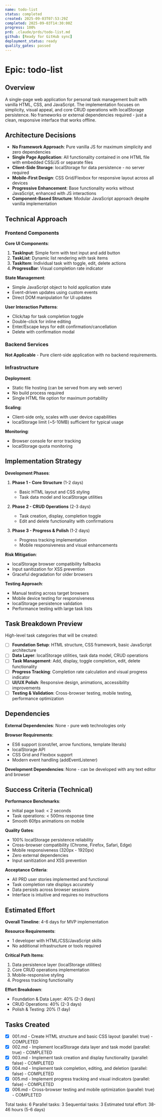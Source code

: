 ```yaml
---
name: todo-list
status: completed
created: 2025-09-03T07:53:29Z
completed: 2025-09-03T14:30:00Z
progress: 100%
prd: .claude/prds/todo-list.md
github: [Ready for GitHub sync]
deployment_status: ready
quality_gates: passed
---
```


# Epic: todo-list

## Overview

A single-page web application for personal task management built with vanilla HTML, CSS, and JavaScript. The implementation focuses on simplicity, visual appeal, and core CRUD operations with localStorage persistence. No frameworks or external dependencies required - just a clean, responsive interface that works offline.

## Architecture Decisions

- **No Framework Approach**: Pure vanilla JS for maximum simplicity and zero dependencies
- **Single Page Application**: All functionality contained in one HTML file with embedded CSS/JS or separate files
- **Client-Side Storage**: localStorage for data persistence - no server required
- **Mobile-First Design**: CSS Grid/Flexbox for responsive layout across all devices
- **Progressive Enhancement**: Base functionality works without JavaScript, enhanced with JS interactions
- **Component-Based Structure**: Modular JavaScript approach despite vanilla implementation

## Technical Approach

### Frontend Components

**Core UI Components**:
1. **TaskInput**: Simple form with text input and add button
2. **TaskList**: Dynamic list rendering with task items
3. **TaskItem**: Individual task with toggle, edit, delete actions
4. **ProgressBar**: Visual completion rate indicator

**State Management**:
- Simple JavaScript object to hold application state
- Event-driven updates using custom events
- Direct DOM manipulation for UI updates

**User Interaction Patterns**:
- Click/tap for task completion toggle
- Double-click for inline editing
- Enter/Escape keys for edit confirmation/cancellation
- Delete with confirmation modal

### Backend Services

**Not Applicable** - Pure client-side application with no backend requirements.

### Infrastructure

**Deployment**: 
- Static file hosting (can be served from any web server)
- No build process required
- Single HTML file option for maximum portability

**Scaling**: 
- Client-side only, scales with user device capabilities
- localStorage limit (~5-10MB) sufficient for typical usage

**Monitoring**: 
- Browser console for error tracking
- localStorage quota monitoring

## Implementation Strategy

**Development Phases**:

1. **Phase 1 - Core Structure** (1-2 days)
   - Basic HTML layout and CSS styling
   - Task data model and localStorage utilities

2. **Phase 2 - CRUD Operations** (2-3 days) 
   - Task creation, display, completion toggle
   - Edit and delete functionality with confirmations

3. **Phase 3 - Progress & Polish** (1-2 days)
   - Progress tracking implementation
   - Mobile responsiveness and visual enhancements

**Risk Mitigation**:
- localStorage browser compatibility fallbacks
- Input sanitization for XSS prevention
- Graceful degradation for older browsers

**Testing Approach**:
- Manual testing across target browsers
- Mobile device testing for responsiveness
- localStorage persistence validation
- Performance testing with large task lists

## Task Breakdown Preview

High-level task categories that will be created:
- [ ] **Foundation Setup**: HTML structure, CSS framework, basic JavaScript architecture
- [ ] **Data Layer**: localStorage utilities, task data model, CRUD operations
- [ ] **Task Management**: Add, display, toggle completion, edit, delete functionality  
- [ ] **Progress Tracking**: Completion rate calculation and visual progress indicator
- [ ] **UI/UX Polish**: Responsive design, animations, accessibility improvements
- [ ] **Testing & Validation**: Cross-browser testing, mobile testing, performance optimization

## Dependencies

**External Dependencies**: None - pure web technologies only

**Browser Requirements**:
- ES6 support (const/let, arrow functions, template literals)
- localStorage API
- CSS Grid and Flexbox support
- Modern event handling (addEventListener)

**Development Dependencies**: None - can be developed with any text editor and browser

## Success Criteria (Technical)

**Performance Benchmarks**:
- Initial page load: < 2 seconds
- Task operations: < 500ms response time
- Smooth 60fps animations on mobile

**Quality Gates**:
- 100% localStorage persistence reliability
- Cross-browser compatibility (Chrome, Firefox, Safari, Edge)
- Mobile responsiveness (320px - 1920px)
- Zero external dependencies
- Input sanitization and XSS prevention

**Acceptance Criteria**:
- All PRD user stories implemented and functional
- Task completion rate displays accurately
- Data persists across browser sessions
- Interface is intuitive and requires no instructions

## Estimated Effort

**Overall Timeline**: 4-6 days for MVP implementation

**Resource Requirements**: 
- 1 developer with HTML/CSS/JavaScript skills
- No additional infrastructure or tools required

**Critical Path Items**:
1. Data persistence layer (localStorage utilities)
2. Core CRUD operations implementation
3. Mobile-responsive styling
4. Progress tracking functionality

**Effort Breakdown**:
- Foundation & Data Layer: 40% (2-3 days)
- CRUD Operations: 40% (2-3 days) 
- Polish & Testing: 20% (1 day)

## Tasks Created
- [x] 001.md - Create HTML structure and basic CSS layout (parallel: true) - COMPLETED
- [x] 002.md - Implement localStorage data layer and task model (parallel: true) - COMPLETED  
- [x] 003.md - Implement task creation and display functionality (parallel: false) - COMPLETED
- [x] 004.md - Implement task completion, editing, and deletion (parallel: false) - COMPLETED
- [x] 005.md - Implement progress tracking and visual indicators (parallel: false) - COMPLETED
- [x] 006.md - Cross-browser testing and mobile optimization (parallel: true) - COMPLETED

Total tasks: 6
Parallel tasks: 3
Sequential tasks: 3
Estimated total effort: 38-46 hours (5-6 days)